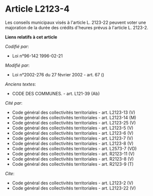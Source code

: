 # Article L2123-4

Les conseils municipaux visés à l'article L. 2123-22 peuvent voter une majoration de la durée des crédits d'heures prévus à
l'article L. 2123-2.

**Liens relatifs à cet article**

_Codifié par_:

  - Loi n°96-142 1996-02-21

_Modifié par_:

  - Loi n°2002-276 du 27 février 2002 - art. 67 ()

_Anciens textes_:

  - CODE DES COMMUNES. - art. L121-39 (Ab)

_Cité par_:

  - Code général des collectivités territoriales - art. L2123-13 (V)
  - Code général des collectivités territoriales - art. L2123-14 (M)
  - Code général des collectivités territoriales - art. L2123-25 (V)
  - Code général des collectivités territoriales - art. L2123-5 (V)
  - Code général des collectivités territoriales - art. L2123-6 (V)
  - Code général des collectivités territoriales - art. L2123-7 (V)
  - Code général des collectivités territoriales - art. L2123-8 (V)
  - Code général des collectivités territoriales - art. L2573-7 (VD)
  - Code général des collectivités territoriales - art. R2123-11 (V)
  - Code général des collectivités territoriales - art. R2123-8 (V)
  - Code général des collectivités territoriales - art. R2123-9 (T)

_Cite_:

  - Code général des collectivités territoriales - art. L2123-2 (V)
  - Code général des collectivités territoriales - art. L2123-22 (V)
